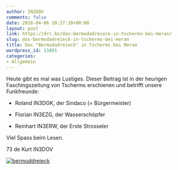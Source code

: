 ```yaml
---
author: IN3DOV
comments: false
date: 2016-04-06 10:27:18+00:00
layout: post
link: https://drc.bz/das-bermudadreieck-in-tscherms-bei-meran/
slug: das-bermudadreieck-in-tscherms-bei-meran
title: Das "Bermudadreieck" in Tscherms bei Meran
wordpress_id: 11891
categories:
- Allgemein
---
```


Heute gibt es mal was Lustiges. Dieser Beitrag ist in der heurigen Faschingszeitung von Tscherms erschienen und betrifft unsere Funkfreunde:



	
  * Roland IN3DGK, der Sindaco (= Bürgermeister)

	
  * Florian IN3EZG, der Wasserschöpfer

	
  * Reinhart IN3ERW, der Erste Strosseler


Viel Spass beim Lesen.

73 de Kurt IN3DOV



[![bermuddreieck](https://drc.bz/wp-content/uploads/2016/04/bermuddreieck.jpg)](https://drc.bz/wp-content/uploads/2016/04/bermuddreieck.jpg)


